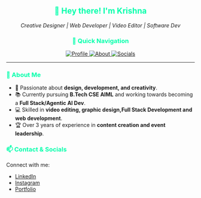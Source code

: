 

<h2 align="center" style="color: #00FFAB;">👋 Hey there! I'm Krishna</h2>

<p align="center">
  <em>Creative Designer | Web Developer | Video Editor | Software Dev</em>
</p>

<h3 align="center" style="color: #00FFAB;">🔗 Quick Navigation</h3>

<div align="center">
  <a href="#profile">
    <img src="https://img.shields.io/badge/Profile-%2300FFAB?style=for-the-badge&logo=github" alt="Profile" />
  </a>

  <a href="#about">
    <img src="https://img.shields.io/badge/About-%2300FFAB?style=for-the-badge&logo=github" alt="About" />
  </a>

  <a href="#socials">
    <img src="https://img.shields.io/badge/Socials-%2300FFAB?style=for-the-badge&logo=github" alt="Socials" />
  </a>

</div>


---

<h3 id="about" style="color: #00FFAB;">🌟 About Me</h3>

- 🎨 Passionate about **design, development, and creativity**.
- 📚 Currently pursuing **B.Tech CSE AIML** and working towards becoming a **Full Stack/Agentic AI Dev**.
- 💻 Skilled in **video editing, graphic design,Full Stack Development and web development**.
- 🏆 Over 3 years of experience in **content creation and event leadership**.



<h3 id="socials" style="color: #00FFAB;">📫 Contact & Socials</h3>

Connect with me:

- [LinkedIn](https://www.linkedin.com/in/krishna-maurya-30963a313/)
- [Instagram](https://www.instagram.com/brokerizzna)
- [Portfolio](https://www.krishnaacodes.me)



